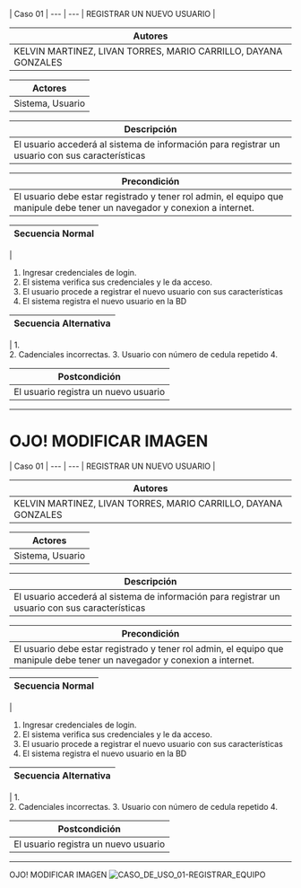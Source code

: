 
| Caso 01  |
--- | ---
| REGISTRAR UN NUEVO USUARIO |

| Autores  |
|--------|
| KELVIN MARTINEZ, LIVAN TORRES, MARIO CARRILLO, DAYANA GONZALES |

| Actores |
|---------|
| Sistema, Usuario  |

| Descripción |
|--------|
| El usuario accederá al sistema de información para registrar un usuario con sus características |

| Precondición |
|--------|
| El usuario debe estar registrado y tener rol admin, el equipo que manipule debe tener un navegador y conexion a internet.  |

| Secuencia Normal|
|--------|
| 
1.	Ingresar credenciales de login.
2.	El sistema verifica sus credenciales y le da acceso.
3.	El usuario procede a registrar el nuevo usuario con sus características
4.	El sistema registra el nuevo usuario en la BD
 

| Secuencia Alternativa |
|--------|
| 
1.	
2.	Cadenciales incorrectas.
3.	Usuario con número de cedula repetido
4.	 


| Postcondición |
|--------|
|El usuario registra un nuevo usuario |

----------

OJO! MODIFICAR IMAGEN
=======
| Caso 01  |
--- | ---
| REGISTRAR UN NUEVO USUARIO |

| Autores  |
|--------|
| KELVIN MARTINEZ, LIVAN TORRES, MARIO CARRILLO, DAYANA GONZALES |

| Actores |
|---------|
| Sistema, Usuario  |

| Descripción |
|--------|
| El usuario accederá al sistema de información para registrar un usuario con sus características |

| Precondición |
|--------|
| El usuario debe estar registrado y tener rol admin, el equipo que manipule debe tener un navegador y conexion a internet.  |

| Secuencia Normal|
|--------|
| 
1.	Ingresar credenciales de login.
2.	El sistema verifica sus credenciales y le da acceso.
3.	El usuario procede a registrar el nuevo usuario con sus características
4.	El sistema registra el nuevo usuario en la BD
 

| Secuencia Alternativa |
|--------|
| 
1.	
2.	Cadenciales incorrectas.
3.	Usuario con número de cedula repetido
4.	 


| Postcondición |
|--------|
|El usuario registra un nuevo usuario |

----------

OJO! MODIFICAR IMAGEN
![CASO_DE_USO_01-REGISTRAR_EQUIPO](https://github.com/MERZIOX/NativApps/blob/master/UML/casos-de-usos-diagramas/CASO_DE_USO_01-REGISTRAR_EQUIPO.jpeg?raw=true "CASO DE USO 01-REGISTRAR EQUIPO")